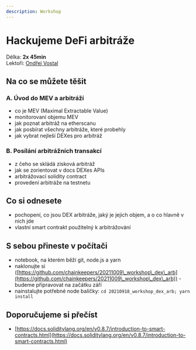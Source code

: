 ```yaml
---
description: Workshop
---
```


# Hackujeme DeFi arbitráže

Délka: **2x 45min**\
Lektoři: [Ondřej Vostal](../../prednasejici.md#ondrej-vostal)

## Na co se můžete těšit

### A. Úvod do MEV a arbitráží

* co je MEV (Maximal Extractable Value)
* monitorovaní objemu MEV
* jak poznat arbitráž na etherscanu
* jak posbírat všechny arbitráže, které probehly
* jak vybrat nejleší DEXes pro arbitráž

### B. Posílání arbitrážních transakcí

* z čeho se skládá zisková arbitráž
* jak se zorientovat v docs DEXes APIs
* arbitrážovací solidity contract
* provedení arbitráže na testnetu

## Co si odnesete

* pochopení, co jsou DEX arbitráže, jaký je jejich objem, a o co hlavně v nich jde
* vlastní smart contrakt použitelný k arbitrážování

## S sebou přineste v počítači

* notebook, na kterém běží git, node.js a yarn
* naklonujte si ([https://github.com/chainkeepers/20211009\_workshop\_dex\_arb](https://github.com/chainkeepers/20211009\_workshop\_dex\_arb)) - budeme připravovat na začátku září
* nainstalujte potřebné node balíčky: `cd 20210918_workshop_dex_arb; yarn install`

## Doporučujeme si přečíst

* [https://docs.soliditylang.org/en/v0.8.7/introduction-to-smart-contracts.html](https://docs.soliditylang.org/en/v0.8.7/introduction-to-smart-contracts.html)
